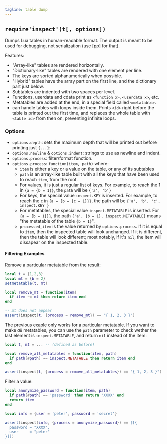 ```yaml
---
tagline: table dump
---
```


## `require'inspect'(t[, options])`

Dumps Lua tables in human-readable format. The output is meant to be used for debugging, not serialization (use [pp] for that).

Features:

  * "Array-like" tables are rendered horizontally.
  * "Dictionary-like" tables are rendered with one element per line.
  * The keys are sorted alphanumerically when possible.
  * "Hybrid" tables have the array part on the first line, and the dictionary part just below.
  * Subtables are indented with two spaces per level.
  * Functions, userdata and cdata print as `<function x>`, `<userdata x>`, etc.
  * Metatables are added at the end, in a special field called `<metatable>`.
  * can handle tables with loops inside them. Prints `<id>` right before the table is printed out the 
  first time, and replaces the whole table with `<table id>` from then on, preventing infinite loops.

### Options

  * `options.depth`: sets the maximum depth that will be printed out before printing just `{...}`:
  * `options.newline` & `options.indent`: strings to use as newline and indent.
  * `options.process`: filter/format function.
  * `options.process`: `function(item, path)` where:
    * `item` is either a key or a value on the table, or any of its subtables
    * `path` is an array-like table built with all the keys that have been used to reach `item`, from the root.
    * For values, it is just a regular list of keys. For example, to reach the 1 in `{a = {b = 1}}`, the `path`
    will be `{'a', 'b'}`
    * For keys, the special value `inspect.KEY` is inserted. For example, to reach the `c` in `{a = {b = {c = 1}}}`,
    the path will be `{'a', 'b', 'c', inspect.KEY }`
    * For metatables, the special value `inspect.METATABLE` is inserted. For `{a = {b = 1}}}`, the path
    `{'a', {b = 1}, inspect.METATABLE}` means "the metatable of the table `{b = 1}`".
    * `processed_item` is the value returned by `options.process`. If it is equal to `item`, then the inspected
    table will look unchanged. If it is different, then the table will look different; most notably, if it's `nil`,
    the item will dissapear on the inspected table.

#### Filtering Examples

Remove a particular metatable from the result:

``` lua
local t = {1,2,3}
local mt = {b = 2}
setmetatable(t, mt)

local remove_mt = function(item)
  if item ~= mt then return item end
end

-- mt does not appear
assert(inspect(t, {process = remove_mt}) == "{ 1, 2, 3 }")
```

The previous exaple only works for a particular metatable. If you want to make *all* metatables, you can use the `path` parameter to check
wether the last element is `inspect.METATABLE`, and return `nil` instead of the item:

``` lua
local t, mt = ... -- (defined as before)

local remove_all_metatables = function(item, path)
  if path[#path] ~= inspect.METATABLE then return item end
end

assert(inspect(t, {process = remove_all_metatables}) == "{ 1, 2, 3 }")
```

Filter a value:

```lua
local anonymize_password = function(item, path)
  if path[#path] == 'password' then return "XXXX" end
  return item
end

local info = {user = 'peter', password = 'secret'}

assert(inspect(info, {process = anonymize_password}) == [[{
  password = "XXXX",
  user     = "peter"
}]])
```

